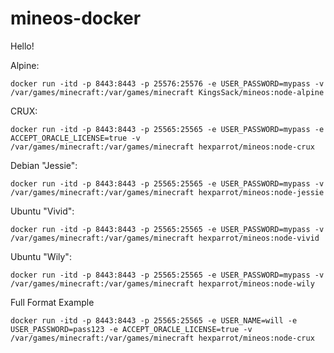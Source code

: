 # mineos-docker
Hello!

Alpine:

    docker run -itd -p 8443:8443 -p 25576:25576 -e USER_PASSWORD=mypass -v /var/games/minecraft:/var/games/minecraft KingsSack/mineos:node-alpine


CRUX:

    docker run -itd -p 8443:8443 -p 25565:25565 -e USER_PASSWORD=mypass -e ACCEPT_ORACLE_LICENSE=true -v /var/games/minecraft:/var/games/minecraft hexparrot/mineos:node-crux

Debian "Jessie":

    docker run -itd -p 8443:8443 -p 25565:25565 -e USER_PASSWORD=mypass -v /var/games/minecraft:/var/games/minecraft hexparrot/mineos:node-jessie

Ubuntu "Vivid":

    docker run -itd -p 8443:8443 -p 25565:25565 -e USER_PASSWORD=mypass -v /var/games/minecraft:/var/games/minecraft hexparrot/mineos:node-vivid

Ubuntu "Wily":

    docker run -itd -p 8443:8443 -p 25565:25565 -e USER_PASSWORD=mypass -v /var/games/minecraft:/var/games/minecraft hexparrot/mineos:node-wily

Full Format Example

    docker run -itd -p 8443:8443 -p 25565:25565 -e USER_NAME=will -e USER_PASSWORD=pass123 -e ACCEPT_ORACLE_LICENSE=true -v /var/games/minecraft:/var/games/minecraft hexparrot/mineos:node-crux
